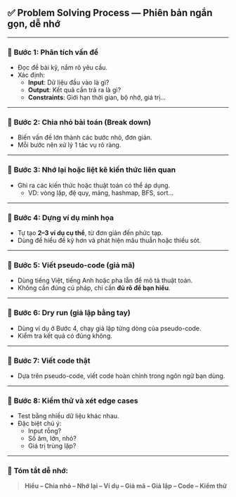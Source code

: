 
## ✅ **Problem Solving Process — Phiên bản ngắn gọn, dễ nhớ**

---

### 📌 **Bước 1: Phân tích vấn đề**
- Đọc đề bài kỹ, nắm rõ yêu cầu.
- Xác định:
  - **Input**: Dữ liệu đầu vào là gì?
  - **Output**: Kết quả cần trả ra là gì?
  - **Constraints**: Giới hạn thời gian, bộ nhớ, giá trị…

---

### 📌 **Bước 2: Chia nhỏ bài toán (Break down)**
- Biến vấn đề lớn thành các bước nhỏ, đơn giản.
- Mỗi bước nên xử lý 1 tác vụ rõ ràng.

---

### 📌 **Bước 3: Nhớ lại hoặc liệt kê kiến thức liên quan**
- Ghi ra các kiến thức hoặc thuật toán có thể áp dụng.
  - VD: vòng lặp, đệ quy, mảng, hashmap, BFS, sort…

---

### 📌 **Bước 4: Dựng ví dụ minh họa**
- Tự tạo **2–3 ví dụ cụ thể**, từ đơn giản đến phức tạp.
- Dùng để hiểu đề kỹ hơn và phát hiện mâu thuẫn hoặc thiếu sót.

---

### 📌 **Bước 5: Viết pseudo-code (giả mã)**
- Dùng tiếng Việt, tiếng Anh hoặc pha lẫn để mô tả thuật toán.
- Không cần đúng cú pháp, chỉ cần **đủ rõ để bạn hiểu**.

---

### 📌 **Bước 6: Dry run (giả lập bằng tay)**
- Dùng ví dụ ở Bước 4, chạy giả lập từng dòng của pseudo-code.
- Kiểm tra kết quả có đúng không.

---

### 📌 **Bước 7: Viết code thật**
- Dựa trên pseudo-code, viết code hoàn chỉnh trong ngôn ngữ bạn dùng.

---

### 📌 **Bước 8: Kiểm thử và xét edge cases**
- Test bằng nhiều dữ liệu khác nhau.
- Đặc biệt chú ý:
  - Input rỗng?
  - Số âm, lớn, nhỏ?
  - Giá trị trùng lặp?

---

### 🎯 **Tóm tắt dễ nhớ:**
> **Hiểu – Chia nhỏ – Nhớ lại – Ví dụ – Giả mã – Giả lập – Code – Kiểm thử**  